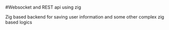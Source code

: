 #Websocket and REST api using zig

Zig based backend for saving user information and some other complex zig based logics
